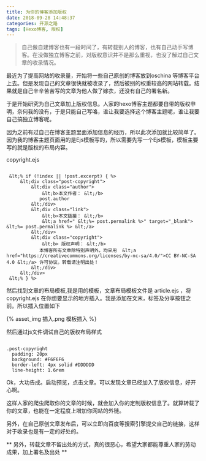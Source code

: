 ```yaml
---
title: 为你的博客添加版权
date: 2018-09-28 14:48:37
categories: 开源之路
tags: [Hexo博客, 版权]
---
```


> 自己做自建博客也有一段时间了，有转载别人的博客，也有自己动手写博客。在没做独立博客之前，对版权意识并不是那么重视，也没了解过自己文章的收录情况。

<!-- more -->

最近为了提高网站的收录量，开始将一些自己原创的博客放到oschina 等博客平台上去。但是发现自己的文章很快就被收录了，然后被别的权重较高的网站转载。结果就是自己辛辛苦苦写的文章为他人做了嫁衣，还没有自己的署名新。

于是开始研究为自己文章加上版权信息。人家的hexo博客主题都要自带的版权申明，奈何我的没有，于是只能自己写咯，谁让我要选择这个博客主题呢，谁让我要自己搞独立博客呢。

因为之前有过自己在博客主题里面添加信息的经历，所以此次添加就比较简单了。因为我的博客主题页面用的是Ejs模板写的，所以需要先写一个Ejs模板，模板主要写的就是版权的布局内容。

copyright.ejs

```

 &lt;% if (!index || !post.excerpt) { %>
     &lt;div class="post-copyright">
         &lt;div class="author">
             &lt;b>本文作者： &lt;/b>
            post.author
         &lt;/div>
         &lt;div class="link">
             &lt;b>本文链接： &lt;/b>
             &lt;a href=" &lt;%= post.permalink %>" target="_blank"> &lt;%= post.permalink %> &lt;/a>
         &lt;/div>
         &lt;div class="copyright">
             &lt;b> 版权声明： &lt;/b>
            本博客所有文章除特别声明外，均采用  &lt;a href="https://creativecommons.org/licenses/by-nc-sa/4.0/">CC BY-NC-SA 4.0 &lt;/a> 许可协议。转载请注明出处！
         &lt;/div>
     &lt;/div>
 &lt;% } %>

```

然后找到文章的布局模板,我是用的模板，文章布局模板文件是 article.ejs ，将 copyright.ejs 在你想要显示的地方插入。我是添加在文末，标签及分享按钮之前。所以插入位置如下

{% asset_img 插入.png 模板插入 %}

然后通过js文件调试自己的版权布局样式

```

.post-copyright
  padding: 20px
  background: #F6F6F6
  border-left: 4px solid #DDDDDD
  line-height: 1.6rem

```

Ok，大功告成。启动预览，点击文章。可以发现文章已经加入了版权信息，好开心啊。

这样人家的爬虫爬取你的文章的时候，就会加入你的定制版权信息了。就算转载了你的文章，也能在一定程度上增加你网站的外链。

另外，在自己原创文章发布后，可以立即向百度等搜索引擎提交自己的链接，这样对于收录也是有一定的好处的。

** 另外，转载文章不留出处的方式，真的很恶心，希望大家都能尊重人家的劳动成果，加上署名及出处 **



